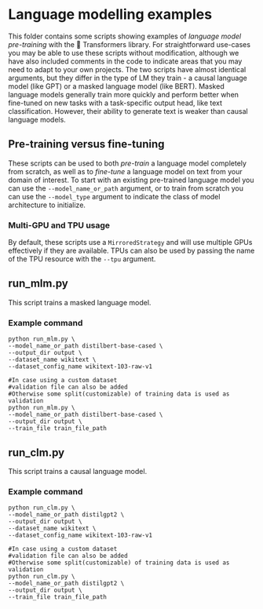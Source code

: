 <!---
Copyright 2021 The HuggingFace Team. All rights reserved.

Licensed under the Apache License, Version 2.0 (the "License");
you may not use this file except in compliance with the License.
You may obtain a copy of the License at

    http://www.apache.org/licenses/LICENSE-2.0

Unless required by applicable law or agreed to in writing, software
distributed under the License is distributed on an "AS IS" BASIS,
WITHOUT WARRANTIES OR CONDITIONS OF ANY KIND, either express or implied.
See the License for the specific language governing permissions and
limitations under the License.
-->

# Language modelling examples

This folder contains some scripts showing examples of *language model pre-training* with the 🤗 Transformers library.
For straightforward use-cases you may be able to use these scripts without modification, although we have also
included comments in the code to indicate areas that you may need to adapt to your own projects. The two scripts
have almost identical arguments, but they differ in the type of LM they train - a causal language model (like GPT) or a 
masked language model (like BERT). Masked language models generally train more quickly and perform better when 
fine-tuned on new tasks with a task-specific output head, like text classification. However, their ability to generate
text is weaker than causal language models.

## Pre-training versus fine-tuning

These scripts can be used to both *pre-train* a language model completely from scratch, as well as to *fine-tune*
a language model on text from your domain of interest. To start with an existing pre-trained language model you
can use the `--model_name_or_path` argument, or to train from scratch you can use the `--model_type` argument
to indicate the class of model architecture to initialize.

### Multi-GPU and TPU usage

By default, these scripts use a `MirroredStrategy` and will use multiple GPUs effectively if they are available. TPUs
can also be used by passing the name of the TPU resource with the `--tpu` argument.

## run_mlm.py

This script trains a masked language model.

### Example command
```
python run_mlm.py \
--model_name_or_path distilbert-base-cased \
--output_dir output \
--dataset_name wikitext \
--dataset_config_name wikitext-103-raw-v1
```
```
#In case using a custom dataset
#validation file can also be added
#Otherwise some split(customizable) of training data is used as validation
python run_mlm.py \
--model_name_or_path distilbert-base-cased \
--output_dir output \
--train_file train_file_path
```

## run_clm.py

This script trains a causal language model.

### Example command
```
python run_clm.py \
--model_name_or_path distilgpt2 \
--output_dir output \
--dataset_name wikitext \
--dataset_config_name wikitext-103-raw-v1
```
```
#In case using a custom dataset
#validation file can also be added
#Otherwise some split(customizable) of training data is used as validation
python run_clm.py \
--model_name_or_path distilgpt2 \
--output_dir output \
--train_file train_file_path
```
